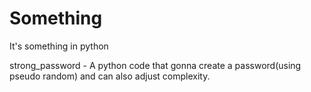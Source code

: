 # Something
It's something in python

strong_password - A python code that gonna create a password(using pseudo random) and can also adjust complexity.


